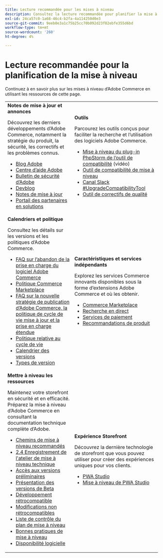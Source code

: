 ```yaml
---
title: Lecture recommandée pour les mises à niveau
description: Consultez la lecture recommandée pour planifier la mise à niveau d’Adobe Commerce.
exl-id: 24ca57c0-1a68-46c4-b2fa-4a114250d0e3
source-git-commit: 9eeb0e3a1c75b25cc70b092d23f02ebfe355d6bd
workflow-type: tm+mt
source-wordcount: '260'
ht-degree: 4%

---
```


# Lecture recommandée pour la planification de la mise à niveau

Continuez à en savoir plus sur les mises à niveau d’Adobe Commerce en utilisant les ressources de cette page.

<table>
  <tbody>
    <tr>
      <td><strong>Notes de mise à jour et annonces</strong>
        <p>Découvrez les derniers développements d’Adobe Commerce, notamment la stratégie du produit, la sécurité, les correctifs et les problèmes connus.</p>
          <ul>
            <li><a href="https://blog.adobe.com/">Blog Adobe</a></li>
            <li><a href="https://experienceleague.adobe.com/docs/commerce-knowledge-base/kb/overview.html?lang=fr">Centre d’aide Adobe</a></li>
            <li><a href="https://helpx.adobe.com/fr/security/security-bulletin.html">Bulletin de sécurité d’Adobe</a></li>
            <li><a href="https://community.magento.com/t5/Magento-DevBlog/bg-p/devblog">Devblog</a></li>
            <li><a href="https://experienceleague.adobe.com/docs/commerce-operations/release/notes/overview.html?lang=fr">Notes de mise à jour</a></li>
            <li><a href="https://solutionpartners.adobe.com/solution-partners.html">Portail des partenaires en solutions</a></li>
          </ul>
        </td>
      <td><strong> Outils </strong>
        <p>Parcourez les outils conçus pour faciliter la recherche et l’utilisation des logiciels Adobe Commerce.</p>
          <ul>
            <li><a href="https://experienceleague.adobe.com/docs/commerce-learn/tutorials/uct-phpstorm.html?lang=fr">Mise à niveau du plug-in PhpStorm de l’outil de compatibilité</a> (vidéo)</li>
            <li><a href="../upgrade-compatibility-tool/overview.md">Outil de compatibilité de mise à niveau</a></li>
            <li><a href="https://magentocommeng.slack.com/archives/C019Y143U9F">Canal Slack #UpgradeCompatibilityTool</a></li>
            <li><a href="../../tools/quality-patches-tool/usage.md">Outil de correctifs de qualité</a></li>
          </ul>
      </td>
    </tr>
    <tr>
      <td><strong>Calendriers et politique</strong>
        <p>Consultez les détails sur les versions et les politiques d’Adobe Commerce.</p>
          <ul>
            <li><a href="https://experienceleague.adobe.com/docs/commerce-knowledge-base/kb/faq/adobe-commerce-eos-policy-faq.html?lang=fr">FAQ sur l’abandon de la prise en charge du logiciel Adobe Commerce</a></li>
            <li><a href="https://developer.adobe.com/commerce/marketplace/guides/sellers/compatibility/requirements/">Politique Commerce Marketplace</a></li>
            <li><a href="https://experienceleague.adobe.com/docs/commerce-knowledge-base/kb/faq/adobe-commerce-release-strategy-lifecycle-policy.html?lang=fr">FAQ sur la nouvelle stratégie de publication d’Adobe Commerce, la politique de cycle de vie mise à jour et la prise en charge étendue</a></li>
            <li><a href="https://www.adobe.com/content/dam/cc/en/legal/terms/enterprise/pdfs/Adobe-Commerce-Software-Lifecycle-Policy.pdf">Politique relative au cycle de vie</a></li>
            <li><a href="../../release/schedule.md">Calendrier des versions</a></li>
            <li><a href="../../release/versioning-policy.md">Types de version</a></li>
          </ul>
        </td>
      <td><strong>Caractéristiques et services indépendants</strong>
        <p>Explorez les services Commerce innovants disponibles sous la forme d’extensions Adobe Commerce et où les obtenir.</p>
          <ul>
            <li><a href="https://marketplace.magento.com/">Commerce Marketplace</a></li>
            <li><a href="https://marketplace.magento.com/magento-live-search.html">Recherche en direct</a></li>
            <li><a href="https://marketplace.magento.com/magento-payment-services.html">Services de paiement</a></li>
            <li><a href="https://marketplace.magento.com/magento-product-recommendations.html">Recommandations de produit</a></li>
          </ul>
      </td>
    </tr>
    <tr>
      <td><strong>Mettre à niveau les ressources</strong>
        <p>Maintenez votre storefront en sécurité et en efficacité. Préparez la mise à niveau d’Adobe Commerce en consultant la documentation technique complète d’Adobe.</p>
          <ul>
            <li><a href="recommended-upgrade-paths.md">Chemins de mise à niveau recommandés</a></li>
            <li><a href="https://experienceleague.adobe.com/docs/commerce-learn/tutorials/upgrade-workshop.html?lang=fr">2.4 Enregistrement de l'atelier de mise à niveau technique</a></li>
            <li><a href="https://experienceleague.adobe.com/docs/commerce-knowledge-base/kb/troubleshooting/miscellaneous/cannot-access-the-latest-magento-commerce-pre-release.html?lang=fr">Accès aux versions préliminaires</a></li>
            <li><a href="../../release/beta.md">Présentation des versions de Beta</a></li>
            <li><a href="https://developer.adobe.com/commerce/contributor/guides/code-contributions/backward-compatibility-policy/">Développement rétrocompatible</a></li>
            <li><a href="https://developer.adobe.com/commerce/php/development/backward-incompatible-changes/">Modifications non rétrocompatibles</a></li>
            <li><a href="../../implementation-playbook/best-practices/maintenance/upgrade-checklist.md">Liste de contrôle du plan de mise à niveau</a></li>
            <li><a href="../prepare/best-practices.md">Bonnes pratiques de mise à niveau</a></li>
            <li><a href="../../release/product-availability.md">Disponibilité logicielle</a></li>
          </ul>
      </td>
      <td><strong>Expérience Storefront</strong>
        <p>Découvrez la dernière technologie de storefront que vous pouvez utiliser pour créer des expériences uniques pour vos clients.</p>
          <ul>
            <li><a href="https://developer.adobe.com/commerce/pwa-studio/">PWA Studio</a></li>
            <li><a href="https://developer.adobe.com/commerce/pwa-studio/guides/upgrading-versions">Mise à niveau de PWA Studio</a></li>
          </ul>
      </td>
    </tr>
  </tbody>
</table>
